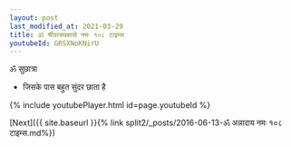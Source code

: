 ```yaml
---
layout: post
last_modified_at: 2021-03-29
title: ॐ श्रीवत्सवक्षासे नमः १०८ टाइम्स
youtubeId: GRSXNoKNirU
---
```

 
 
 ॐ सुछात्रा   
 
 -  जिसके पास बहुत सुंदर छाता है 
 
  
 
  
 
 
 
 
 
 


{% include youtubePlayer.html id=page.youtubeId %}
 
[Next]({{ site.baseurl }}{% link  split2/_posts/2016-06-13-ॐ अन्नादाय नमः १०८ टाइम्स.md%})
 
